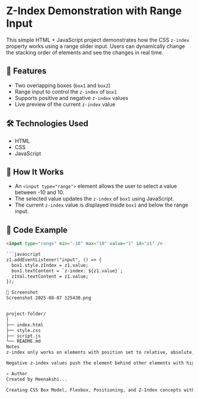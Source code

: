 # Z-Index Demonstration with Range Input

This simple HTML + JavaScript project demonstrates how the CSS `z-index` property works using a range slider input. Users can dynamically change the stacking order of elements and see the changes in real time.

## 🚀 Features

- Two overlapping boxes (`box1` and `box2`)
- Range input to control the `z-index` of `box1`
- Supports positive and negative `z-index` values
- Live preview of the current `z-index` value

## 🛠️ Technologies Used

- HTML
- CSS
- JavaScript

## 🔧 How It Works

- An `<input type="range">` element allows the user to select a value between -10 and 10.
- The selected value updates the `z-index` of `box1` using JavaScript.
- The current `z-index` value is displayed inside `box1` and below the range input.

## 🧾 Code Example

```html
<input type="range" min="-10" max="10" value="1" id="z1" />

```javascript
z1.addEventListener("input", () => {
  box1.style.zIndex = z1.value;
  box1.textContent = `z-index: ${z1.value}`;
  z1Val.textContent = z1.value;
});

📸 Screenshot
Screenshot 2025-08-07 125430.png


project-folder/
│
├── index.html
├── style.css
├── script.js
└── README.md
Notes
z-index only works on elements with position set to relative, absolute, fixed, or sticky.

Negative z-index values push the element behind other elements with higher stacking context.

✍️ Author
Created by Meenakshi...

Creating CSS Box Model, Flexbox, Positioning, and Z-Index concepts with hands-on projects.